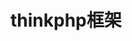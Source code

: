 <!--
 * @Author: 程英明
 * @Date: 2022-03-15 11:09:22
 * @LastEditTime: 2022-03-15 11:09:35
 * @LastEditors: 程英明
 * @Description: 
 * @FilePath: \doc-man\docs\devframe\thinkphp\index.md
 * QQ:504875043@qq.com
-->
# thinkphp框架